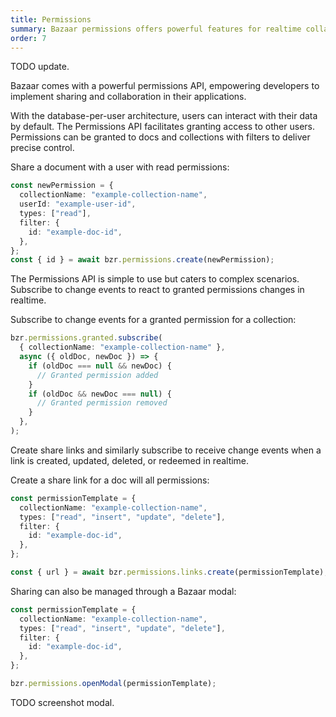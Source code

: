 ```yaml
---
title: Permissions
summary: Bazaar permissions offers powerful features for realtime collaboration, allowing precise control over database access and the ability to react to changes in shared content.
order: 7
---
```


TODO update.

Bazaar comes with a powerful permissions API, empowering developers to implement sharing and collaboration in their applications.

With the database-per-user architecture, users can interact with their data by default. The Permissions API facilitates granting access to other users. Permissions can be granted to docs and collections with filters to deliver precise control.

Share a document with a user with read permissions:

```ts
const newPermission = {
  collectionName: "example-collection-name",
  userId: "example-user-id",
  types: ["read"],
  filter: {
    id: "example-doc-id",
  },
};
const { id } = await bzr.permissions.create(newPermission);
```

The Permissions API is simple to use but caters to complex scenarios. Subscribe to change events to react to granted permissions changes in realtime.

Subscribe to change events for a granted permission for a collection:

```ts
bzr.permissions.granted.subscribe(
  { collectionName: "example-collection-name" },
  async ({ oldDoc, newDoc }) => {
    if (oldDoc === null && newDoc) {
      // Granted permission added
    }
    if (oldDoc && newDoc === null) {
      // Granted permission removed
    }
  },
);
```

Create share links and similarly subscribe to receive change events when a link is created, updated, deleted, or redeemed in realtime.

Create a share link for a doc will all permissions:

```ts
const permissionTemplate = {
  collectionName: "example-collection-name",
  types: ["read", "insert", "update", "delete"],
  filter: {
    id: "example-doc-id",
  },
};

const { url } = await bzr.permissions.links.create(permissionTemplate);
```

Sharing can also be managed through a Bazaar modal:

```ts
const permissionTemplate = {
  collectionName: "example-collection-name",
  types: ["read", "insert", "update", "delete"],
  filter: {
    id: "example-doc-id",
  },
};

bzr.permissions.openModal(permissionTemplate);
```

TODO screenshot modal.

